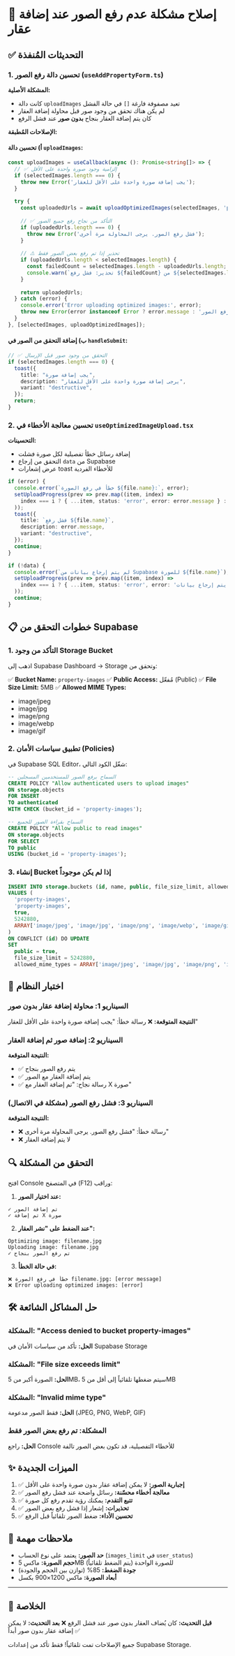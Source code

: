 # 🔧 إصلاح مشكلة عدم رفع الصور عند إضافة عقار

## ✅ التحديثات المُنفذة

### 1. تحسين دالة رفع الصور (`useAddPropertyForm.ts`)

**المشكلة الأصلية:**
- كانت دالة `uploadImages` تعيد مصفوفة فارغة `[]` في حالة الفشل
- لم يكن هناك تحقق من وجود صور قبل محاولة إضافة العقار
- كان يتم إضافة العقار بنجاح **بدون صور** عند فشل الرفع

**الإصلاحات المُطبقة:**

#### أ) تحسين دالة `uploadImages`:
```typescript
const uploadImages = useCallback(async (): Promise<string[]> => {
  // ✅ إلزامية وجود صورة واحدة على الأقل
  if (selectedImages.length === 0) {
    throw new Error('يجب إضافة صورة واحدة على الأقل للعقار');
  }
  
  try {
    const uploadedUrls = await uploadOptimizedImages(selectedImages, 'property-images');
    
    // ✅ التأكد من نجاح رفع جميع الصور
    if (uploadedUrls.length === 0) {
      throw new Error('فشل رفع الصور. يرجى المحاولة مرة أخرى');
    }
    
    // ⚠️ تحذير إذا تم رفع بعض الصور فقط
    if (uploadedUrls.length < selectedImages.length) {
      const failedCount = selectedImages.length - uploadedUrls.length;
      console.warn(`تحذير: فشل رفع ${failedCount} من ${selectedImages.length} صورة`);
    }
    
    return uploadedUrls;
  } catch (error) {
    console.error('Error uploading optimized images:', error);
    throw new Error(error instanceof Error ? error.message : 'فشل رفع الصور');
  }
}, [selectedImages, uploadOptimizedImages]);
```

#### ب) إضافة التحقق من الصور في `handleSubmit`:
```typescript
// ✅ التحقق من وجود صور قبل الإرسال
if (selectedImages.length === 0) {
  toast({
    title: "يجب إضافة صورة",
    description: "يرجى إضافة صورة واحدة على الأقل للعقار",
    variant: "destructive",
  });
  return;
}
```

### 2. تحسين معالجة الأخطاء في `useOptimizedImageUpload.tsx`

**التحسينات:**
- إضافة رسائل خطأ تفصيلية لكل صورة فشلت
- التحقق من إرجاع `data` من Supabase
- عرض إشعارات toast للأخطاء الفردية

```typescript
if (error) {
  console.error(`خطأ في رفع الصورة ${file.name}:`, error);
  setUploadProgress(prev => prev.map((item, index) => 
    index === i ? { ...item, status: 'error', error: error.message } : item
  ));
  toast({
    title: `فشل رفع ${file.name}`,
    description: error.message,
    variant: "destructive",
  });
  continue;
}

if (!data) {
  console.error(`لم يتم إرجاع بيانات من Supabase للصورة ${file.name}`);
  setUploadProgress(prev => prev.map((item, index) => 
    index === i ? { ...item, status: 'error', error: 'لم يتم إرجاع بيانات' } : item
  ));
  continue;
}
```

## 📋 خطوات التحقق من Supabase

### 1. التأكد من وجود Storage Bucket

اذهب إلى Supabase Dashboard → Storage وتحقق من:

✅ **Bucket Name:** `property-images`
✅ **Public Access:** مُفعّل (Public)
✅ **File Size Limit:** 5MB
✅ **Allowed MIME Types:** 
   - image/jpeg
   - image/jpg
   - image/png
   - image/webp
   - image/gif

### 2. تطبيق سياسات الأمان (Policies)

في Supabase SQL Editor، شغّل الكود التالي:

```sql
-- السماح برفع الصور للمستخدمين المسجلين
CREATE POLICY "Allow authenticated users to upload images"
ON storage.objects
FOR INSERT
TO authenticated
WITH CHECK (bucket_id = 'property-images');

-- السماح بقراءة الصور للجميع
CREATE POLICY "Allow public to read images"
ON storage.objects
FOR SELECT
TO public
USING (bucket_id = 'property-images');
```

### 3. إنشاء Bucket إذا لم يكن موجوداً

```sql
INSERT INTO storage.buckets (id, name, public, file_size_limit, allowed_mime_types)
VALUES (
  'property-images',
  'property-images',
  true,
  5242880,
  ARRAY['image/jpeg', 'image/jpg', 'image/png', 'image/webp', 'image/gif']
)
ON CONFLICT (id) DO UPDATE
SET 
  public = true,
  file_size_limit = 5242880,
  allowed_mime_types = ARRAY['image/jpeg', 'image/jpg', 'image/png', 'image/webp', 'image/gif'];
```

## 🧪 اختبار النظام

### السيناريو 1: محاولة إضافة عقار بدون صور
**النتيجة المتوقعة:** ❌ رسالة خطأ: "يجب إضافة صورة واحدة على الأقل للعقار"

### السيناريو 2: إضافة صور ثم إضافة العقار
**النتيجة المتوقعة:** 
- ✅ يتم رفع الصور بنجاح
- ✅ يتم إضافة العقار مع الصور
- ✅ رسالة نجاح: "تم إضافة العقار مع X صورة"

### السيناريو 3: فشل رفع الصور (مشكلة في الاتصال)
**النتيجة المتوقعة:** 
- ❌ رسالة خطأ: "فشل رفع الصور. يرجى المحاولة مرة أخرى"
- ❌ لا يتم إضافة العقار

## 🔍 التحقق من المشكلة

افتح Console في المتصفح (F12) وراقب:

1. **عند اختيار الصور:**
```
✓ تم إضافة الصور
✓ تم إضافة X صورة
```

2. **عند الضغط على "نشر العقار":**
```
Optimizing image: filename.jpg
Uploading image: filename.jpg
✓ تم رفع الصور بنجاح
```

3. **في حالة الخطأ:**
```
❌ خطأ في رفع الصورة filename.jpg: [error message]
❌ Error uploading optimized images: [error]
```

## 🛠️ حل المشاكل الشائعة

### المشكلة: "Access denied to bucket property-images"
**الحل:** تأكد من سياسات الأمان في Supabase Storage

### المشكلة: "File size exceeds limit"
**الحل:** الصورة أكبر من 5MB، سيتم ضغطها تلقائياً إلى أقل من 5MB

### المشكلة: "Invalid mime type"
**الحل:** فقط الصور مدعومة (JPEG, PNG, WebP, GIF)

### المشكلة: تم رفع بعض الصور فقط
**الحل:** راجع Console للأخطاء التفصيلية، قد تكون بعض الصور تالفة

## ✨ الميزات الجديدة

1. ✅ **إجبارية الصور:** لا يمكن إضافة عقار بدون صورة واحدة على الأقل
2. ✅ **معالجة أخطاء محسّنة:** رسائل واضحة عند فشل رفع الصور
3. ✅ **تتبع التقدم:** يمكنك رؤية تقدم رفع كل صورة
4. ✅ **تحذيرات:** إشعار إذا فشل رفع بعض الصور
5. ✅ **تحسين الأداء:** ضغط الصور تلقائياً قبل الرفع

## 📝 ملاحظات مهمة

- **حد الصور:** يعتمد على نوع الحساب (`images_limit` في `user_status`)
- **حجم الصورة:** ماكس 5MB للصورة الواحدة (يتم الضغط تلقائياً)
- **جودة الضغط:** 85% (توازن بين الحجم والجودة)
- **أبعاد الصورة:** ماكس 1200×900 بكسل

---

## 🎯 الخلاصة

**قبل التحديث:** كان يُضاف العقار بدون صور عند فشل الرفع ❌
**بعد التحديث:** لا يمكن إضافة عقار بدون صور أبداً ✅

جميع الإصلاحات تمت تلقائياً! فقط تأكد من إعدادات Supabase Storage.
